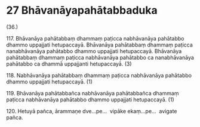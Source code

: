 

# 27 Bhāvanāyapahātabbaduka


(36.)

117\. Bhāvanāya pahātabbaṃ dhammaṃ paṭicca nabhāvanāya pahātabbo dhammo uppajjati hetupaccayā. Bhāvanāya pahātabbaṃ dhammaṃ paṭicca nanabhāvanāya pahātabbo dhammo uppajjati hetupaccayā. Bhāvanāya pahātabbaṃ dhammaṃ paṭicca nabhāvanāya pahātabbo ca nanabhāvanāya pahātabbo ca dhammā uppajjanti hetupaccayā. (3)

118\. Nabhāvanāya pahātabbaṃ dhammaṃ paṭicca nabhāvanāya pahātabbo dhammo uppajjati hetupaccayā. (1)

119\. Bhāvanāya pahātabbañca nabhāvanāya pahātabbañca dhammaṃ paṭicca nabhāvanāya pahātabbo dhammo uppajjati hetupaccayā. (1)

120\. Hetuyā pañca, ārammaṇe dve…pe…  vipāke ekaṃ…pe…  avigate pañca.




